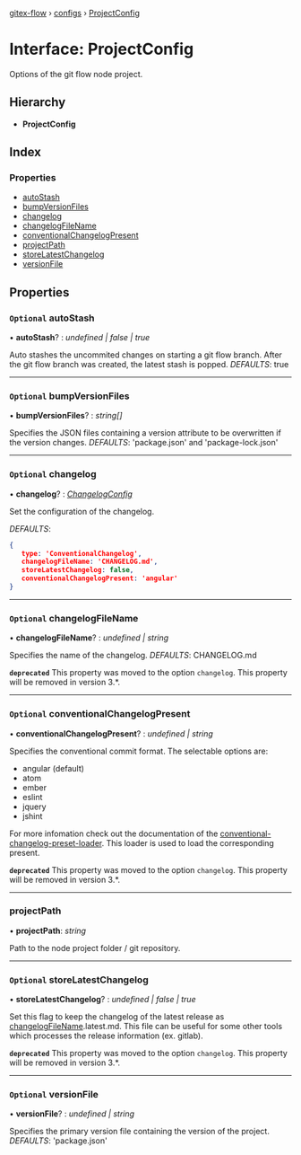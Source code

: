 [gitex-flow](../README.md) › [configs](../modules/configs.md) › [ProjectConfig](configs.projectconfig.md)

# Interface: ProjectConfig

Options of the git flow node project.

## Hierarchy

* **ProjectConfig**

## Index

### Properties

* [autoStash](configs.projectconfig.md#optional-autostash)
* [bumpVersionFiles](configs.projectconfig.md#optional-bumpversionfiles)
* [changelog](configs.projectconfig.md#optional-changelog)
* [changelogFileName](configs.projectconfig.md#optional-changelogfilename)
* [conventionalChangelogPresent](configs.projectconfig.md#optional-conventionalchangelogpresent)
* [projectPath](configs.projectconfig.md#projectpath)
* [storeLatestChangelog](configs.projectconfig.md#optional-storelatestchangelog)
* [versionFile](configs.projectconfig.md#optional-versionfile)

## Properties

### `Optional` autoStash

• **autoStash**? : *undefined | false | true*

Auto stashes the uncommited changes on starting a git flow branch.
After the git flow branch was created, the latest stash is popped.
*DEFAULTS*: true

___

### `Optional` bumpVersionFiles

• **bumpVersionFiles**? : *string[]*

Specifies the JSON files containing a version attribute to be overwritten if the version changes.
*DEFAULTS*: 'package.json' and 'package-lock.json'

___

### `Optional` changelog

• **changelog**? : *[ChangelogConfig](configs.changelogconfig.md)*

Set the configuration of the changelog.

*DEFAULTS*:
```JSON
{
   type: 'ConventionalChangelog',
   changelogFileName: 'CHANGELOG.md',
   storeLatestChangelog: false,
   conventionalChangelogPresent: 'angular'
}
```

___

### `Optional` changelogFileName

• **changelogFileName**? : *undefined | string*

Specifies the name of the changelog.
*DEFAULTS*: CHANGELOG.md

**`deprecated`** This property was moved to the option `changelog`. This property will be removed in version 3.*.

___

### `Optional` conventionalChangelogPresent

• **conventionalChangelogPresent**? : *undefined | string*

Specifies the conventional commit format.
The selectable options are:
- angular (default)
- atom
- ember
- eslint
- jquery
- jshint

For more infomation check out the documentation of the
[conventional-changelog-preset-loader](https://github.com/conventional-changelog/conventional-changelog/tree/master/packages/conventional-changelog-preset-loader).
This loader is used to load the corresponding present.

**`deprecated`** This property was moved to the option `changelog`. This property will be removed in version 3.*.

___

###  projectPath

• **projectPath**: *string*

Path to the node project folder / git repository.

___

### `Optional` storeLatestChangelog

• **storeLatestChangelog**? : *undefined | false | true*

Set this flag to keep the changelog of the latest release as [changelogFileName](configs.projectconfig.md#optional-changelogfilename).latest.md.
This file can be useful for some other tools which processes the release information (ex. gitlab).

**`deprecated`** This property was moved to the option `changelog`. This property will be removed in version 3.*.

___

### `Optional` versionFile

• **versionFile**? : *undefined | string*

Specifies the primary version file containing the version of the project.
*DEFAULTS*: 'package.json'
